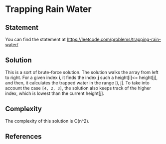 # Trapping Rain Water
## Statement
You can find the statement at https://leetcode.com/problems/trapping-rain-water/

## Solution
This is a sort of brute-force solution. The solution walks the array from left to right. For a given index **i**, it finds the index **j** such a height[i]<= height[j], and then, it calculates the trapped water in the range [i, j]. To take into account the case `[4, 2, 3]`, the solution also keeps track of the higher index, which is lowest than the current height[j].   

## Complexity
The complexity of this solution is O(n^2).

## References
